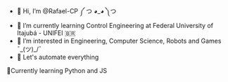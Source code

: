 - 👋 Hi, I’m @Rafael-CP ༼ つ ◕_◕ ༽つ
- 🤖 I’m currently learning Control Engineering at Federal University of Itajubá - UNIFEI 🇧🇷 
- 👾 I’m interested in Engineering, Computer Science, Robots and Games ¯\_(ツ)_/¯
- 🦾 Let's automate everything

🚀Currently learning Python and JS
